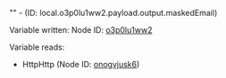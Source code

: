 "" - (ID: local.o3p0lu1ww2.payload.output.maskedEmail)

Variable written:
Node ID: [o3p0lu1ww2](../nodes/o3p0lu1ww2.md)

Variable reads:
* HttpHttp (Node ID: [onogvjusk6](../nodes/onogvjusk6.md))
